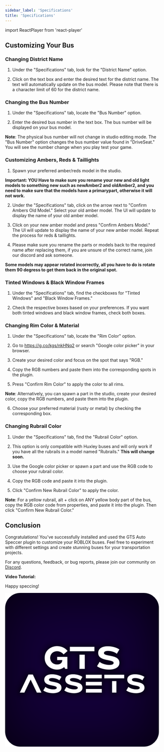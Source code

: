 ```yaml
---
sidebar_label: 'Specifications'
title: 'Specifications'
---
```

import ReactPlayer from 'react-player'

## Customizing Your Bus

### Changing District Name

1. Under the "Specifications" tab, look for the "District Name" option.

2. Click on the text box and enter the desired text for the district name. The text will automatically update on the bus model. Please note that there is a character limit of 60 for the district name.

### Changing the Bus Number

1. Under the "Specifications" tab, locate the "Bus Number" option.

2. Enter the desired bus number in the text box. The bus number will be displayed on your bus model.

**Note**: The physical bus number will not change in studio editing mode. The "Bus Number" option changes the bus number value found in "DriveSeat." You will see the number change when you play test your game.

### Customizing Ambers, Reds & Taillights

1. Spawn your preferred amber/reds model in the studio.

**Important: YOU Have to make sure you rename your new and old light models to something new such as newAmber2 and oldAmber2, and you need to make sure that the models have a primarypart, otherwise it will not work.**

2. Under the "Specifications" tab, click on the arrow next to "Confirm Ambers Old Model." Select your old amber model. The UI will update to display the name of your old amber model.

3. Click on your new amber model and press "Confirm Ambers Model." The UI will update to display the name of your new amber model. Repeat the process for reds & taillights.

4. Please make sure you rename the parts or models back to the required name after replacing them, if you are unsure of the correct name, join our discord and ask someone.

**Some models may appear rotated incorrectly, all you have to do is rotate them 90 degress to get them back in the original spot.**

### Tinted Windows & Black Window Frames

1. Under the "Specifications" tab, find the checkboxes for "Tinted Windows" and "Black Window Frames."

2. Check the respective boxes based on your preferences. If you want both tinted windows and black window frames, check both boxes.

### Changing Rim Color & Material

1. Under the "Specifications" tab, locate the "Rim Color" option.

2. Go to https://g.co/kgs/nkHNq2 or search "Google color picker" in your browser.

3. Create your desired color and focus on the spot that says "RGB."

4. Copy the RGB numbers and paste them into the corresponding spots in the plugin.

5. Press "Confirm Rim Color" to apply the color to all rims.

**Note**: Alternatively, you can spawn a part in the studio, create your desired color, copy the RGB numbers, and paste them into the plugin.

6. Choose your preferred material (rusty or metal) by checking the corresponding box.

### Changing Rubrail Color

1. Under the "Specifications" tab, find the "Rubrail Color" option.

2. This option is only compatible with Huxley buses and will only work if you have all the rubrails in a model named "Rubrails."
**This will change soon.**

3. Use the Google color picker or spawn a part and use the RGB code to choose your rubrail color.

4. Copy the RGB code and paste it into the plugin.

5. Click "Confirm New Rubrail Color" to apply the color.

**Note**: For a yellow rubrail, alt + click on ANY yellow body part of the bus, copy the RGB color code from properties, and paste it into the plugin. Then click "Confirm New Rubrail Color."

## Conclusion

Congratulations! You've successfully installed and used the GTS Auto Speccer plugin to customize your ROBLOX buses. Feel free to experiment with different settings and create stunning buses for your transportation projects.

For any questions, feedback, or bug reports, please join our community on [Discord](https://discord.gg/gts-assets).

**Video Tutorial:**
<ReactPlayer url='https://www.youtube.com/watch?v=q_bzKIsFkRE' />

Happy speccing!

![GTS Auto Speccer Logo](image1.png)